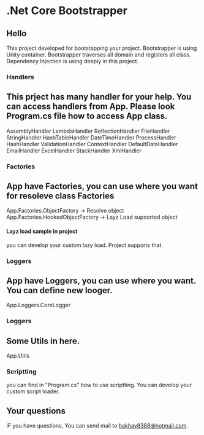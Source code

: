 # .Net Core Bootstrapper
 
## Hello

This project developed for bootstapping your project. Bootstrapper is using Unity container.
Bootstrapper traverses all domain and registers all class. Dependency Injection is using deeply in this project.

### Handlers
This prject has many handler for your help.
You can access handlers from App.
Please look Program.cs file how to access App class.
-------------------
AssemblyHandler
LambdaHandler
ReflectionHandler
FileHandler
StringHandler
HashTableHandler
DateTimeHandler
ProcessHandler
HashHandler
ValidationHandler
ContextHandler
DefaultDataHandler
EmailHandler
ExcelHandler
StackHandler
XmlHandler

### Factories
App have Factories, you can use where you want for resoleve class 
Factories
--------------------
App.Factories.ObjectFactory -> Resolve object
App.Factories.HookedObjectFactory -> Layz Load supoorted object

#### Layz load sample in project
you can develop your custom lazy load. Project supports that.	

### Loggers
App have Loggers, you can use where you want.
You can define new looger.
--------------------------------
App.Loggers.CoreLogger

### Loggers
Some Utils in here.
--------------------------------
App.Utils


### Scriptting
you can find in "Program.cs" how to use scriptting.
You can develop your custom script loader.


## Your questions

IF you have questions, You can send mail to [hakhay8388@hotmail.com](mailto:hakhay8388@hotmail.com).


